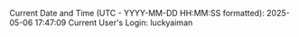 Current Date and Time (UTC - YYYY-MM-DD HH:MM:SS formatted): 2025-05-06 17:47:09
Current User's Login: luckyaiman
